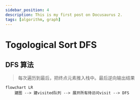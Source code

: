 ```yaml
---
sidebar_position: 4
description: This is my first post on Docusaurus 2.
tags: [algorithm, graph]
---
```


# Togological Sort DFS

## DFS 算法

> 每次遍历到最后，把终点元素推入栈中。最后逆向输出结果

```mermaid
flowchart LR
    建图 --> 建visited队列 --> 展开所有待访问visit --> DFS
```